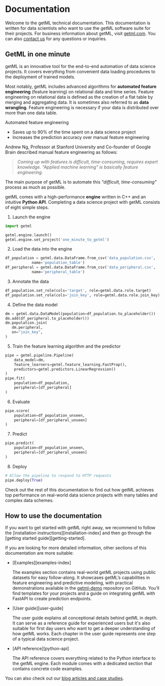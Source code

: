 # Documentation

Welcome to the getML technical documentation. This documentation is written for data
scientists who want to use the getML software suite for their projects. For
business information about getML, visit [getml.com](https://getml.com). You can also [contact us](https://www.getml.com/contact) for any questions or inquiries.



## GetML in one minute

getML is an innovative tool for the end-to-end automation of data
science projects. It covers everything from convenient data loading procedures
to the deployment of trained models.

Most notably, getML includes advanced algorithms for
**automated feature engineering** (feature learning) on relational data and time
series. Feature engineering on relational data is defined as the creation of a
flat table by merging and aggregating data. It is sometimes also referred to
as **data wrangling**. Feature engineering is necessary if your data is distributed
over more than one data table.

Automated feature engineering

* Saves up to 90% of the time spent on a data science project
* Increases the prediction accuracy over manual feature engineering

Andrew Ng, Professor at Stanford
University and Co-founder of Google Brain described manual feature engineering as follows:

> *Coming up with features is difficult, time-consuming, requires expert
> knowledge. "Applied machine learning" is basically feature engineering.*

The main purpose of getML is to automate this *"difficult, time-consuming"* process as much
as possible.

getML comes with a high-performance **engine** written in C++ and an intuitive
**Python API**. Completing a data science project with getML consists of eight
simple steps.

1. Launch the engine
```python
import getml

getml.engine.launch()
getml.engine.set_project('one_minute_to_getml')
```

2. Load the data into the engine
```python
df_population = getml.data.DataFrame.from_csv('data_population.csv',
            name='population_table')
df_peripheral = getml.data.DataFrame.from_csv('data_peripheral.csv',
            name='peripheral_table')
```
3. Annotate the data
```python
df_population.set_role(cols='target', role=getml.data.role.target)
df_population.set_role(cols='join_key', role=getml.data.role.join_key)
```

4. Define the data model
```python
dm = getml.data.DataModel(population=df_population.to_placeholder())
dm.add(df_peripheral.to_placeholder())
dm.population.join(
   dm.peripheral,
   on="join_key",
)
```

5. Train the feature learning algorithm and the predictor
```python
pipe = getml.pipeline.Pipeline(
    data_model=dm,
    feature_learners=getml.feature_learning.FastProp(),
    predictors=getml.predictors.LinearRegression()
)
pipe.fit(
    population=df_population,
    peripheral=[df_peripheral]
)
```

6. Evaluate
```python
pipe.score(
    population=df_population_unseen,
    peripheral=[df_peripheral_unseen]
)
```

7. Predict 
```python  
pipe.predict(
    population=df_population_unseen,
    peripheral=[df_peripheral_unseen]
)
```

8. Deploy
```python
# Allow the pipeline to respond to HTTP requests
pipe.deploy(True)
```

Check out the rest of this documentation to find out how getML achieves top
performance on real-world data science projects with many tables and complex
data schemes.


## How to use the documentation

If you want to get started with getML right away, we recommend to follow the
[installation instructions][installation-index] and then go through the
[getting started guide][getting-started]. 

If you are looking for more detailed information, other sections of this
documentation are more suitable:

- [Examples][examples-index]
  
    The examples section contains real-world getML projects using public datasets for easy follow-along. It showcases getML’s capabilities in feature engineering and predictive modeling, with practical demonstrations available in the [getml-demo](https://github.com/getml/getml-demo) repository on GitHub. You’ll find templates for your projects and a guide on integrating getML with FastAPI to create prediction endpoints.


- [User guide][user-guide]

    The user guide explains all conceptional details behind getML in
    depth. It can serve as a reference guide for experienced users but it's also
    suitable for first day users who want to get a deeper understanding
    of how getML works. Each chapter in the
    user guide represents one step of a typical data science project.

- [API reference][python-api]

    The API reference covers everything related to the Python
    interface to the getML engine. Each module comes with a dedicated
    section that contains concrete code examples.


You can also check out our [blog articles and case studies](https://www.getml.com/blog). 
